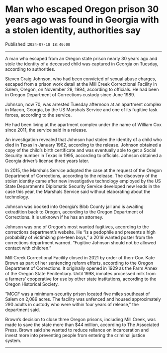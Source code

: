 # Man who escaped Oregon prison 30 years ago was found in Georgia with a stolen identity, authorities say

Published :`2024-07-18 18:40:00`

---

A man who escaped from an Oregon state prison nearly 30 years ago and stole the identity of a deceased child was captured in Georgia on Tuesday, according to authorities.

Steven Craig Johnson, who had been convicted of sexual abuse charges, escaped from a prison work detail at the Mill Creek Correctional Facility in Salem, Oregon, on November 29, 1994, according to officials. He had been in Oregon Department of Corrections custody since June 1989.

Johnson, now 70, was arrested Tuesday afternoon at an apartment complex in Macon, Georgia, by the US Marshals Service and one of its fugitive task forces, according to the service.

He had been living at the apartment complex under the name of William Cox since 2011, the service said in a release.

An investigation revealed that Johnson had stolen the identity of a child who died in Texas in January 1962, according to the release. Johnson obtained a copy of the child’s birth certificate and was eventually able to get a Social Security number in Texas in 1995, according to officials. Johnson obtained a Georgia driver’s license three years later.

In 2015, the Marshals Service adopted the case at the request of the Oregon Department of Corrections, according to the release. The discovery of the stolen identity came after new investigative technology employed by the US State Department’s Diplomatic Security Service developed new leads in the case this year, the Marshals Service said without elaborating about the technology.

Johnson was booked into Georgia’s Bibb County jail and is awaiting extradition back to Oregon, according to the Oregon Department of Corrections. It is unknown if he has an attorney.

Johnson was one of Oregon’s most wanted fugitives, according to the corrections department’s website. He “is a pedophile and presents a high probability of victimizing pre-teen boys,” a 2019 wanted poster from the corrections department warned. “Fugitive Johnson should not be allowed contact with children.”

Mill Creek Correctional Facility closed in 2021 by order of then-Gov. Kate Brown as part of her sentencing reform efforts, according to the Oregon Department of Corrections. It originally opened in 1929 as the Farm Annex of the Oregon State Penitentiary. Until 1998, inmates processed milk from a farmers’ cooperative for use by other state institutions, according to the Oregon Historical Society.

“MCCF was a minimum-security prison located five miles southeast of Salem on 2,089 acres. The facility was unfenced and housed approximately 290 adults in custody who were within four years of release,” the department said.

Brown’s decision to close three Oregon prisons, including Mill Creek, was made to save the state more than $44 million, according to The Associated Press. Brown said she wanted to reduce reliance on incarceration and invest more into preventing people from entering the criminal justice system.

---

